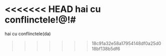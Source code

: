 <<<<<<< HEAD
hai cu conflinctele!@!#
=======
hai cu conflinctele(da)
>>>>>>> 18c91a32e58a17954148df0a25d018bf138b5df6

